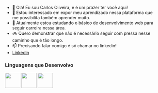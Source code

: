 - 👋 Olá! Eu sou Carlos Oliveira, e é um prazer ter você aqui!
- 👀 Estou interessado em expor meu aprendizado nessa plataforma que me possibilita também aprender muito.
- 🌱 Atualmente estou estudando o básico de desenvolvimento web para seguir carreira nessa área.
- 🚲 Quero demonstrar que não é necessário seguir com pressa nesse caminho que é tão longo.
- 📫 Precisando falar comigo é só chamar no linkedin!
- <a href="https://www.linkedin.com/in/carlosholiveira1999/" target="_blank">Linkedin</a>

<h3> Linguagens que Desenvolvo </h3>
<div style="display: inline_block">
    <img src="https://cdn.jsdelivr.net/gh/devicons/devicon/icons/html5/html5-original.svg" width="50" />
    <img src="https://cdn.jsdelivr.net/gh/devicons/devicon/icons/css3/css3-original.svg" width="50"/>
    <img src="https://cdn.jsdelivr.net/gh/devicons/devicon/icons/css3/css3-original.svg](https://github.com/devicons/devicon/blob/v2.15.1/icons/javascript/javascript-original.svg)" width="50"/>
</div>
